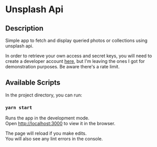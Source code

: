 # Unsplash Api

## Description

Simple app to fetch and display queried photos or collections using unsplash api.

In order to retrieve your own access and secret keys, you will need to create a developer account [here](https://unsplash.com/documentation), but I'm leaving the ones I got for demonstration purposes. Be aware there's a rate limit.

## Available Scripts

In the project directory, you can run:

### `yarn start`

Runs the app in the development mode.\
Open [http://localhost:3000](http://localhost:3000) to view it in the browser.

The page will reload if you make edits.\
You will also see any lint errors in the console.
